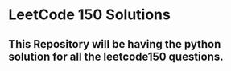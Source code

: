 # LeetCode 150 Solutions

## This Repository will be having the python solution for all the leetcode150 questions.